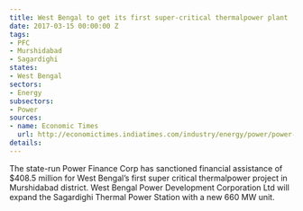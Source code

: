 ```yaml
---
title: West Bengal to get its first super-critical thermalpower plant
date: 2017-03-15 00:00:00 Z
tags:
- PFC
- Murshidabad
- Sagardighi
states:
- West Bengal
sectors:
- Energy
subsectors:
- Power
sources:
- name: Economic Times
  url: http://economictimes.indiatimes.com/industry/energy/power/power-finance-corp-provides-rs-2703-crore-to-west-bengals-first-super-critical-project/articleshow/57512536.cms
details: 
---
```


The state-run Power Finance Corp has sanctioned financial assistance of $408.5 million for West Bengal’s first super critical thermalpower project in Murshidabad district. West Bengal Power Development Corporation Ltd will expand the Sagardighi Thermal Power Station with a new 660 MW unit.
